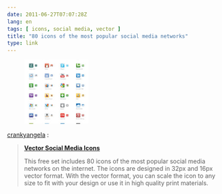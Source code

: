 ```yaml
---
date: 2011-06-27T07:07:28Z
lang: en
tags: [ icons, social media, vector ]
title: "80 icons of the most popular social media networks"
type: link
---
```


<figure>
<a
href="https://hugo.ferreira.cc/crankyangela-vector-social-media-icons-this/attachment/1031/"
rel="attachment"><img
src="tumblr_lnahaqnrKV1qanj4so1_1280-150x150.jpg"
width="150" height="150" /></a></figure>

[crankyangela](http://crankyangela.tumblr.com/post/6860841181) :

> **[Vector Social Media Icons](http://icondock.com/free/vector-social-media-icons "Download a free set of vector social media icons here")**
>
> This free set includes 80 icons of the most popular social media
> networks on the internet. The icons are designed in 32px and 16px
> vector format. With the vector format, you can scale the icon to any
> size to fit with your design or use it in high quality print materials.

